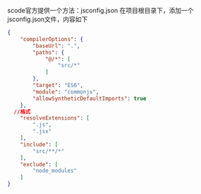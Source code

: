 
scode官方提供一个方法：jsconfig.json
在项目根目录下，添加一个jsconfig.json文件，内容如下

```json
{
    "compilerOptions": {
        "baseUrl": ".",
        "paths": {
            "@/*": [
                "src/*"
            ]
        },
        "target": "ES6",
        "module": "commonjs",
        "allowSyntheticDefaultImports": true
    },
  //格式
    "resolveExtensions": [
        ".js",
        ".jsx"
    ],
    "include": [
        "src/**/*"
    ],
    "exclude": [
        "node_modules"
    ]
}
```